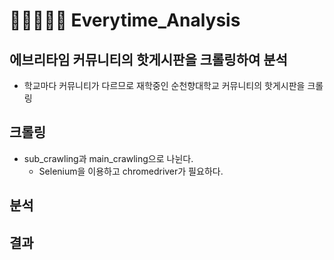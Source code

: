 # 👩🏼‍🤝‍🧑🏻 Everytime_Analysis
 
## 에브리타임 커뮤니티의 핫게시판을 크롤링하여 분석
- 학교마다 커뮤니티가 다르므로 재학중인 순천향대학교 커뮤니티의 핫게시판을 크롤링
## 크롤링
- sub_crawling과 main_crawling으로 나뉜다.
  - Selenium을 이용하고 chromedriver가 필요하다.
## 분석

## 결과